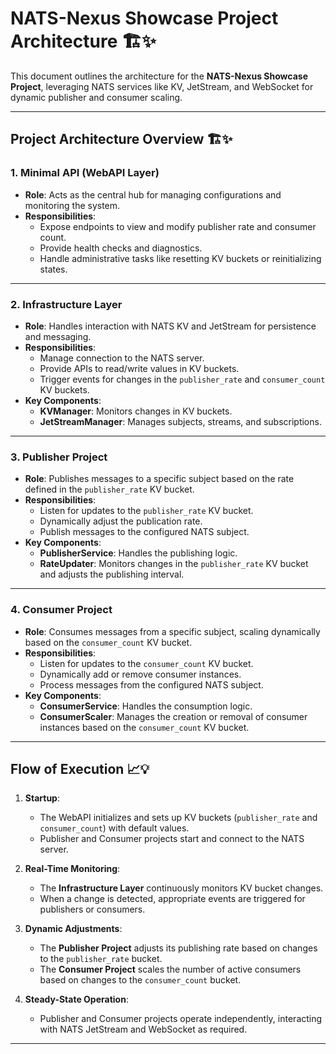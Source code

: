 # NATS-Nexus Showcase Project Architecture 🏗️✨

This document outlines the architecture for the **NATS-Nexus Showcase Project**, leveraging NATS services like KV, JetStream, and WebSocket for dynamic publisher and consumer scaling.

---

## **Project Architecture Overview** 🏗️✨

### **1. Minimal API (WebAPI Layer)**
- **Role**: Acts as the central hub for managing configurations and monitoring the system.
- **Responsibilities**:
  - Expose endpoints to view and modify publisher rate and consumer count.
  - Provide health checks and diagnostics.
  - Handle administrative tasks like resetting KV buckets or reinitializing states.

---

### **2. Infrastructure Layer**
- **Role**: Handles interaction with NATS KV and JetStream for persistence and messaging.
- **Responsibilities**:
  - Manage connection to the NATS server.
  - Provide APIs to read/write values in KV buckets.
  - Trigger events for changes in the `publisher_rate` and `consumer_count` KV buckets.
- **Key Components**:
  - **KVManager**: Monitors changes in KV buckets.
  - **JetStreamManager**: Manages subjects, streams, and subscriptions.

---

### **3. Publisher Project**
- **Role**: Publishes messages to a specific subject based on the rate defined in the `publisher_rate` KV bucket.
- **Responsibilities**:
  - Listen for updates to the `publisher_rate` KV bucket.
  - Dynamically adjust the publication rate.
  - Publish messages to the configured NATS subject.
- **Key Components**:
  - **PublisherService**: Handles the publishing logic.
  - **RateUpdater**: Monitors changes in the `publisher_rate` KV bucket and adjusts the publishing interval.

---

### **4. Consumer Project**
- **Role**: Consumes messages from a specific subject, scaling dynamically based on the `consumer_count` KV bucket.
- **Responsibilities**:
  - Listen for updates to the `consumer_count` KV bucket.
  - Dynamically add or remove consumer instances.
  - Process messages from the configured NATS subject.
- **Key Components**:
  - **ConsumerService**: Handles the consumption logic.
  - **ConsumerScaler**: Manages the creation or removal of consumer instances based on the `consumer_count` KV bucket.

---

## **Flow of Execution** 📈💡

1. **Startup**:
   - The WebAPI initializes and sets up KV buckets (`publisher_rate` and `consumer_count`) with default values.
   - Publisher and Consumer projects start and connect to the NATS server.

2. **Real-Time Monitoring**:
   - The **Infrastructure Layer** continuously monitors KV bucket changes.
   - When a change is detected, appropriate events are triggered for publishers or consumers.

3. **Dynamic Adjustments**:
   - The **Publisher Project** adjusts its publishing rate based on changes to the `publisher_rate` bucket.
   - The **Consumer Project** scales the number of active consumers based on changes to the `consumer_count` bucket.

4. **Steady-State Operation**:
   - Publisher and Consumer projects operate independently, interacting with NATS JetStream and WebSocket as required.

---

